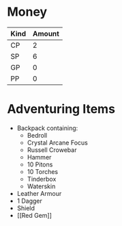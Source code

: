 
# Money

| Kind | Amount |
| ---- | ------ |
| CP   | 2      |
| SP   | 6      |
| GP   | 0      |
| PP   | 0      |

# Adventuring Items
- Backpack containing:
	- Bedroll
	- Crystal Arcane Focus
	- Russell Crowebar
	- Hammer
	- 10 Pitons
	- 10 Torches
	- Tinderbox
	- Waterskin
- Leather Armour
- 1 Dagger
- Shield
- [[Red Gem]]
